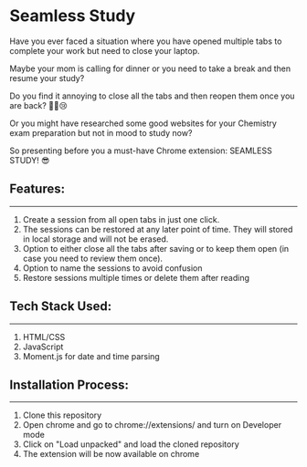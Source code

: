 # Seamless Study

Have you ever faced a situation where you have opened multiple tabs to complete your work but need to close your laptop.

Maybe your mom is calling for dinner or you need to take a break and then resume your study?

Do you find it annoying to close all the tabs and then reopen them once you are back? 😵‍💫😢

Or you might have researched some good websites for your Chemistry exam preparation but not in mood to study now?

So presenting before you a must-have Chrome extension: SEAMLESS STUDY! 😎

## Features:

---

1. Create a session from all open tabs in just one click.
2. The sessions can be restored at any later point of time. They will stored in local storage and will not be erased.
3. Option to either close all the tabs after saving or to keep them open (in case you need to review them once).
4. Option to name the sessions to avoid confusion
5. Restore sessions multiple times or delete them after reading

## Tech Stack Used:

---

1. HTML/CSS
2. JavaScript
3. Moment.js for date and time parsing

## Installation Process:

---

1. Clone this repository
2. Open chrome and go to chrome://extensions/ and turn on Developer mode
3. Click on "Load unpacked" and load the cloned repository
4. The extension will be now available on chrome
